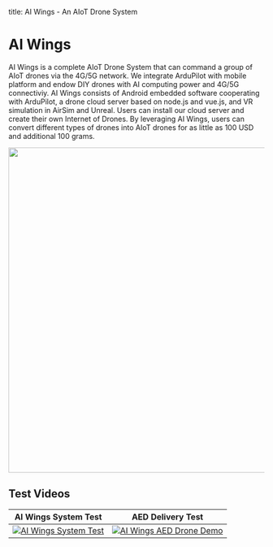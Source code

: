 title: AI Wings - An AIoT Drone System

# AI Wings

AI Wings is a complete AIoT Drone System that can command a group of AIoT drones via the 4G/5G network. We integrate ArduPilot with mobile platform and endow DIY drones with AI computing power and 4G/5G connectiviy. AI Wings consists of Android embedded software cooperating with ArduPilot, a drone cloud server based on node.js and vue.js, and VR simulation in AirSim and Unreal. Users can install our cloud server and create their own Internet of Drones. By leveraging AI Wings, users can convert different types of drones into AIoT drones for as little as 100 USD and additional 100 grams.

<img width=640 src="doc/img/ai_wings_arch.png"/>

## Test Videos

AI Wings System Test | AED Delivery Test
:-----------------------------------------:|:-------------------------------------------------------:
[![AI Wings System Test](http://img.youtube.com/vi/ou2W5PuoimQ/0.jpg)](https://www.youtube.com/watch?v=ou2W5PuoimQ) | [![AI Wings AED Drone Demo](http://img.youtube.com/vi/jq7bbERNfHk/0.jpg)](https://www.youtube.com/watch?v=jq7bbERNfHk)
